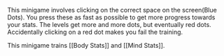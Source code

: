 This minigame involves clicking on the correct space on the screen(Blue Dots). You press these as fast as possible to get more progress towards your stats. The levels get more and more dots, but eventually red dots. Accidentally clicking on a red dot makes you fail the training.

This minigame trains [[Body Stats]] and [[Mind Stats]].